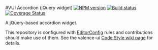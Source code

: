#VUI Accordion (jQuery widget)
[![NPM version][npm-image]][npm-url]
[![Build status][ci-image]][ci-url]
[![Coverage Status][coverage-image]][coverage-url]

A jQuery-based accordion widget.

This repository is configured with [EditorConfig](http://editorconfig.org) rules and contributions should make use of them. See the valence-ui [Code Style wiki page](https://github.com/Desire2Learn-Valence/valence-ui-helpers/wiki/Code-Style) for details.

[npm-url]: https://npmjs.org/package/vui-accordion-jquery
[npm-image]: https://badge.fury.io/js/vui-accordion-jquery.png
[ci-image]: https://travis-ci.org/Desire2Learn-Valence/valence-ui-accordion-jquery.svg?branch=master
[ci-url]: https://travis-ci.org/Desire2Learn-Valence/valence-ui-accordion-jquery
[coverage-image]: https://coveralls.io/repos/Desire2Learn-Valence/valence-ui-accordion-jquery/badge.png?branch=master
[coverage-url]: https://coveralls.io/r/Desire2Learn-Valence/valence-ui-accordion-jquery?branch=master
